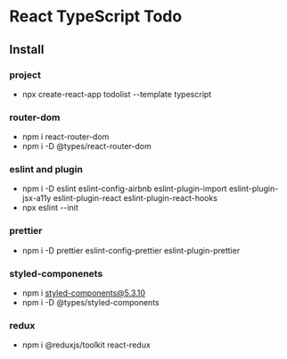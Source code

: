 # React TypeScript Todo

## Install

### project

- npx create-react-app todolist --template typescript

### router-dom

- npm i react-router-dom
- npm i -D @types/react-router-dom

### eslint and plugin

- npm i -D eslint eslint-config-airbnb eslint-plugin-import eslint-plugin-jsx-a11y eslint-plugin-react eslint-plugin-react-hooks
- npx eslint --init

### prettier

- npm i -D prettier eslint-config-prettier eslint-plugin-prettier

### styled-componenets

- npm i styled-components@5.3.10
- npm i -D @types/styled-components

### redux

- npm i @reduxjs/toolkit react-redux

